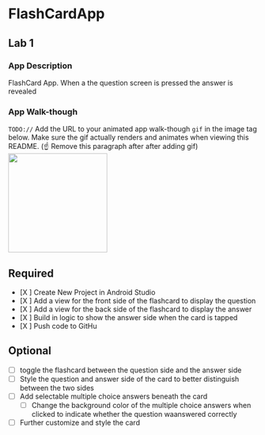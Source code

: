 # FlashCardApp

## Lab 1

### App Description
FlashCard App. When a the question screen is pressed the answer is revealed

### App Walk-though
`TODO://` Add the URL to your animated app walk-though `gif` in the image tag below. Make sure the gif actually renders and animates when viewing this README. (☝️ Remove this paragraph after after adding gif)
<img src=https://media.giphy.com/media/tY7Y9Jav8djlYNpyyJ/giphy.gif width=200><br>

## Required
- [X ] Create New Project in Android Studio
- [X ] Add a view for the front side of the flashcard to display the question
- [X ] Add a view for the back side of the flashcard to display the answer
- [X ] Build in logic to show the answer side when the card is tapped
- [X ] Push code to GitHu
## Optional
- [ ] toggle the flashcard between the question side and the answer side
- [ ] Style the question and answer side of the card to better distinguish between the two sides
- [ ] Add selectable multiple choice answers beneath the card
   - [ ] Change the background color of the multiple choice answers when clicked to indicate whether the question waanswered correctly
- [ ] Further customize and style the card

